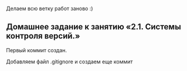 Делаем всю ветку работ заново :)

## Домашнее задание к занятию «2.1. Системы контроля версий.»

Первый коммит создан.

Добавляем файл .gitignore и создаем еще коммит

